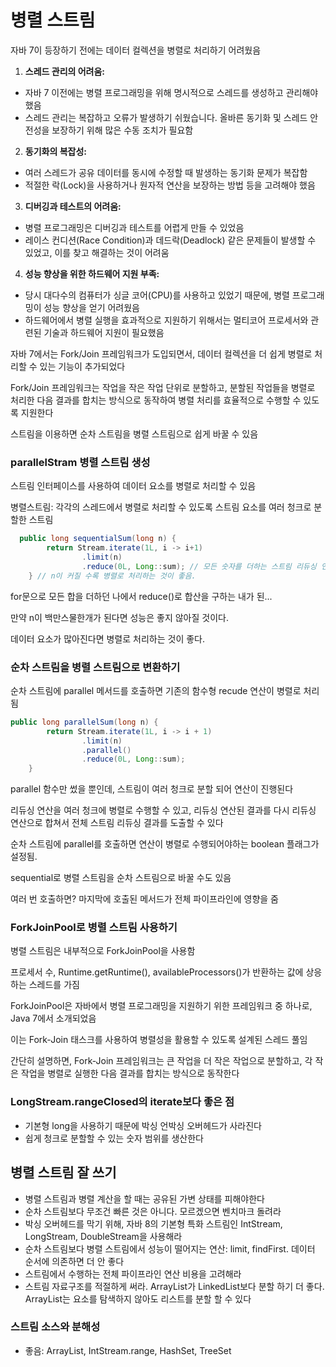 # 병렬 스트림

자바 7이 등장하기 전에는 데이터 컬렉션을 병렬로 처리하기 어려웠음

1. **스레드 관리의 어려움:** 
- 자바 7 이전에는 병렬 프로그래밍을 위해 명시적으로 스레드를 생성하고 관리해야 했음
- 스레드 관리는 복잡하고 오류가 발생하기 쉬웠습니다. 올바른 동기화 및 스레드 안전성을 보장하기 위해 많은 수동 조치가 필요함

2. **동기화의 복잡성:** 
- 여러 스레드가 공유 데이터를 동시에 수정할 때 발생하는 동기화 문제가 복잡함
- 적절한 락(Lock)을 사용하거나 원자적 연산을 보장하는 방법 등을 고려해야 했음

3. **디버깅과 테스트의 어려움:** 
- 병렬 프로그래밍은 디버깅과 테스트를 어렵게 만들 수 있었음
- 레이스 컨디션(Race Condition)과 데드락(Deadlock) 같은 문제들이 발생할 수 있었고, 이를 찾고 해결하는 것이 어려움

4. **성능 향상을 위한 하드웨어 지원 부족:** 
- 당시 대다수의 컴퓨터가 싱글 코어(CPU)를 사용하고 있었기 때문에, 병렬 프로그래밍이 성능 향상을 얻기 어려웠음
- 하드웨어에서 병렬 실행을 효과적으로 지원하기 위해서는 멀티코어 프로세서와 관련된 기술과 하드웨어 지원이 필요했음

자바 7에서는 Fork/Join 프레임워크가 도입되면서, 데이터 컬렉션을 더 쉽게 병렬로 처리할 수 있는 기능이 추가되었다

Fork/Join 프레임워크는 작업을 작은 작업 단위로 분할하고, 분할된 작업들을 병렬로 처리한 다음 결과를 합치는 방식으로 동작하여 병렬 처리를 효율적으로 수행할 수 있도록 지원한다

스트림을 이용하면 순차 스트림을 병렬 스트림으로 쉽게 바꿀 수 있음

### parallelStram 병렬 스트림 생성
스트림 인터페이스를 사용하여 데이터 요소를 병렬로 처리할 수 있음

병렬스트림: 각각의 스레드에서 병렬로 처리할 수 있도록 스트림 요소를 여러 청크로 분할한 스트림

```java
  public long sequentialSum(long n) {
        return Stream.iterate(1L, i -> i+1)
                .limit(n)
                .reduce(0L, Long::sum); // 모든 숫자를 더하는 스트림 리듀싱 연산
    } // n이 커질 수록 병렬로 처리하는 것이 좋음.
```

for문으로 모든 합을 더하던 나에서 reduce()로 합산을 구하는 내가 된... 

만약 n이 백만스물한개가 된다면 성능은 좋지 않아질 것이다. 

데이터 요소가 많아진다면 병렬로 처리하는 것이 좋다.

### 순차 스트림을 병렬 스트림으로 변환하기

순차 스트림에 parallel 메서드를 호출하면 기존의 함수형 recude 연산이 병렬로 처리됨

```java
public long parallelSum(long n) {
        return Stream.iterate(1L, i -> i + 1)
                .limit(n)
                .parallel()
                .reduce(0L, Long::sum);
    }
```

parallel 함수만 썼을 뿐인데, 스트림이 여러 청크로 분할 되어 연산이 진행된다

리듀싱 연산을 여러 청크에 병렬로 수행할 수 있고, 리듀싱 연산된 결과를 다시 리듀싱 연산으로 합쳐서 전체 스트림 리듀싱 결과를 도출할 수 있다

순차 스트림에 parallel를 호출하면 연산이 병렬로 수행되어야하는 boolean 플래그가 설정됨.

sequential로 병렬 스트림을 순차 스트림으로 바꿀 수도 있음

여러 번 호출하면? 마지막에 호출된 메서드가 전체 파이프라인에 영향을 줌

### ForkJoinPool로 병렬 스트림 사용하기

병렬 스트림은 내부적으로 ForkJoinPool을 사용함

프로세서 수, Runtime.getRuntime(), availableProcessors()가 반환하는 값에 상응하는 스레드를 가짐

ForkJoinPool은 자바에서 병렬 프로그래밍을 지원하기 위한 프레임워크 중 하나로, Java 7에서 소개되었음

이는 Fork-Join 태스크를 사용하여 병렬성을 활용할 수 있도록 설계된 스레드 풀임

간단히 설명하면, Fork-Join 프레임워크는 큰 작업을 더 작은 작업으로 분할하고, 각 작은 작업을 병렬로 실행한 다음 결과를 합치는 방식으로 동작한다


### LongStream.rangeClosed의 iterate보다 좋은 점
- 기본형 long을 사용하기 때문에 박싱 언박싱 오버헤드가 사라진다
- 쉽게 청크로 분할할 수 있는 숫자 범위를 생산한다

## 병렬 스트림 잘 쓰기
- 병렬 스트림과 병렬 계산을 할 때는 공유된 가변 상태를 피해야한다
- 순차 스트림보다 무조건 빠른 것은 아니다. 모르겠으면 벤치마크 돌려라
- 박싱 오버헤드를 막기 위해, 자바 8의 기본형 특화 스트림인 IntStream, LongStream, DoubleStream을 사용해라
- 순차 스트림보다 병렬 스트림에서 성능이 떨어지는 연산: limit, findFirst. 데이터 순서에 의존하면 더 안 좋다
- 스트림에서 수행하는 전체 파이프라인 연산 비용을 고려해라
- 스트림 자료구조를 적절하게 써라. ArrayList가 LinkedList보다 분할 하기 더 좋다. ArrayList는 요소를 탐색하지 않아도 리스트를 분할 할 수 있다

### 스트림 소스와 분해성
- 좋음: ArrayList, IntStream.range, HashSet, TreeSet







